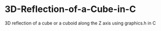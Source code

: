 # 3D-Reflection-of-a-Cube-in-C
3D reflection of a cube or a cuboid along the Z axis using graphics.h in C 
